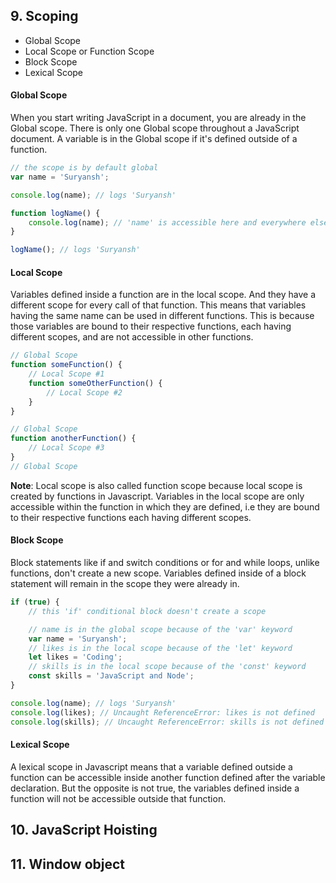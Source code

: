 ## 9. Scoping

- Global Scope
- Local Scope or Function Scope
- Block Scope
- Lexical Scope

#### Global Scope
When you start writing JavaScript in a document, you are already in the Global scope. There is only one Global scope throughout a JavaScript document. A variable is in the Global scope if it's defined outside of a function.

```javascript
// the scope is by default global
var name = 'Suryansh';

console.log(name); // logs 'Suryansh'

function logName() {
    console.log(name); // 'name' is accessible here and everywhere else
}

logName(); // logs 'Suryansh'
```

#### Local Scope
Variables defined inside a function are in the local scope. And they have a different scope for every call of that function. This means that variables having the same name can be used in different functions. This is because those variables are bound to their respective functions, each having different scopes, and are not accessible in other functions.

```javascript
// Global Scope
function someFunction() {
    // Local Scope #1
    function someOtherFunction() {
        // Local Scope #2
    }
}

// Global Scope
function anotherFunction() {
    // Local Scope #3
}
// Global Scope
```

**Note**: Local scope is also called function scope because local scope is created by functions in Javascript. Variables in the local scope are only accessible within the function in which they are defined, i.e they are bound to their respective functions each having different scopes.

#### Block Scope
Block statements like if and switch conditions or for and while loops, unlike functions, don't create a new scope. Variables defined inside of a block statement will remain in the scope they were already in.
```javascript
if (true) {
    // this 'if' conditional block doesn't create a scope

    // name is in the global scope because of the 'var' keyword
    var name = 'Suryansh';
    // likes is in the local scope because of the 'let' keyword
    let likes = 'Coding';
    // skills is in the local scope because of the 'const' keyword
    const skills = 'JavaScript and Node';
}

console.log(name); // logs 'Suryansh'
console.log(likes); // Uncaught ReferenceError: likes is not defined
console.log(skills); // Uncaught ReferenceError: skills is not defined
```

#### Lexical Scope
A lexical scope in Javascript means that a variable defined outside a function can be accessible inside another function defined after the variable declaration. But the opposite is not true, the variables defined inside a function will not be accessible outside that function.

## 10. JavaScript Hoisting


## 11. Window object
